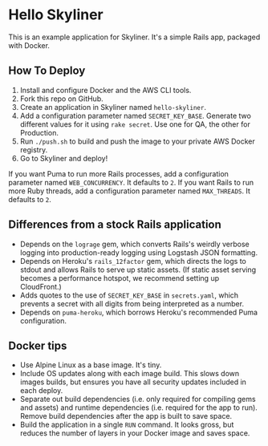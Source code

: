 # Hello Skyliner

This is an example application for Skyliner. It's a simple Rails app, packaged
with Docker.

## How To Deploy

1. Install and configure Docker and the AWS CLI tools.
2. Fork this repo on GitHub.
3. Create an application in Skyliner named `hello-skyliner`.
4. Add a configuration parameter named `SECRET_KEY_BASE`. Generate two different
   values for it using `rake secret`. Use one for QA, the other for Production.
5. Run `./push.sh` to build and push the image to your private AWS Docker
   registry.
6. Go to Skyliner and deploy!

If you want Puma to run more Rails processes, add a configuration parameter
named `WEB_CONCURRENCY`. It defaults to `2`. If you want Rails to run more Ruby
threads, add a configuration parameter named `MAX_THREADS`. It defaults to `2`.

## Differences from a stock Rails application

* Depends on the `lograge` gem, which converts Rails's weirdly verbose logging
  into production-ready logging using Logstash JSON formatting.
* Depends on Heroku's `rails_12factor` gem, which directs the logs to stdout and
  allows Rails to serve up static assets. (If static asset serving becomes a
  performance hotspot, we recommend setting up CloudFront.)
* Adds quotes to the use of `SECRET_KEY_BASE` in `secrets.yaml`, which prevents
  a secret with all digits from being interpreted as a number.
* Depends on `puma-heroku`, which borrows Heroku's recommended Puma
  configuration.

## Docker tips

* Use Alpine Linux as a base image. It's tiny.
* Include OS updates along with each image build. This slows down images builds,
  but ensures you have all security updates included in each deploy.
* Separate out build dependencies (i.e. only required for compiling gems and
  assets) and runtime dependencies (i.e. required for the app to run). Remove
  build dependencies after the app is built to save space.
* Build the application in a single `RUN` command. It looks gross, but reduces
  the number of layers in your Docker image and saves space.
